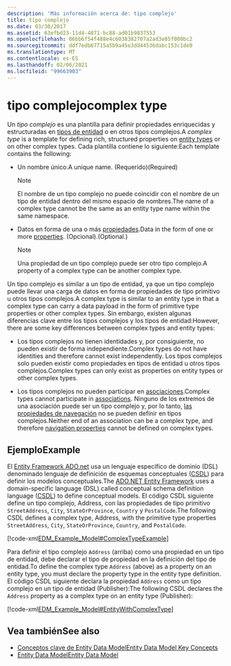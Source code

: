 ```yaml
---
description: 'Más información acerca de: tipo complejo'
title: tipo complejo
ms.date: 03/30/2017
ms.assetid: 63efbd23-11d4-4871-bc88-ad01b9837553
ms.openlocfilehash: 06bb6f54f488e4c6038382707a2ad3e85f000bc2
ms.sourcegitcommit: ddf7edb67715a5b9a45e3dd44536dabc153c1de0
ms.translationtype: MT
ms.contentlocale: es-ES
ms.lasthandoff: 02/06/2021
ms.locfileid: "99663903"
---
```

# <a name="complex-type"></a><span data-ttu-id="2d735-103">tipo complejo</span><span class="sxs-lookup"><span data-stu-id="2d735-103">complex type</span></span>

<span data-ttu-id="2d735-104">Un *tipo complejo* es una plantilla para definir propiedades enriquecidas y estructuradas en [tipos de entidad](entity-type.md) o en otros tipos complejos.</span><span class="sxs-lookup"><span data-stu-id="2d735-104">A *complex type* is a template for defining rich, structured properties on [entity types](entity-type.md) or on other complex types.</span></span> <span data-ttu-id="2d735-105">Cada plantilla contiene lo siguiente:</span><span class="sxs-lookup"><span data-stu-id="2d735-105">Each template contains the following:</span></span>  
  
- <span data-ttu-id="2d735-106">Un nombre único.</span><span class="sxs-lookup"><span data-stu-id="2d735-106">A unique name.</span></span> <span data-ttu-id="2d735-107">(Requerido)</span><span class="sxs-lookup"><span data-stu-id="2d735-107">(Required)</span></span>  
  
    > [!NOTE]
    > <span data-ttu-id="2d735-108">El nombre de un tipo complejo no puede coincidir con el nombre de un tipo de entidad dentro del mismo espacio de nombres.</span><span class="sxs-lookup"><span data-stu-id="2d735-108">The name of a complex type cannot be the same as an entity type name within the same namespace.</span></span>  
  
- <span data-ttu-id="2d735-109">Datos en forma de una o más [propiedades](property.md).</span><span class="sxs-lookup"><span data-stu-id="2d735-109">Data in the form of one or more [properties](property.md).</span></span> <span data-ttu-id="2d735-110">(Opcional).</span><span class="sxs-lookup"><span data-stu-id="2d735-110">(Optional.)</span></span>  
  
    > [!NOTE]
    > <span data-ttu-id="2d735-111">Una propiedad de un tipo complejo puede ser otro tipo complejo.</span><span class="sxs-lookup"><span data-stu-id="2d735-111">A property of a complex type can be another complex type.</span></span>  
  
 <span data-ttu-id="2d735-112">Un tipo complejo es similar a un tipo de entidad, ya que un tipo complejo puede llevar una carga de datos en forma de propiedades de tipo primitivo u otros tipos complejos.</span><span class="sxs-lookup"><span data-stu-id="2d735-112">A complex type is similar to an entity type in that a complex type can carry a data payload in the form of primitive type properties or other complex types.</span></span> <span data-ttu-id="2d735-113">Sin embargo, existen algunas diferencias clave entre los tipos complejos y los tipos de entidad:</span><span class="sxs-lookup"><span data-stu-id="2d735-113">However, there are some key differences between complex types and entity types:</span></span>  
  
- <span data-ttu-id="2d735-114">Los tipos complejos no tienen identidades y, por consiguiente, no pueden existir de forma independiente.</span><span class="sxs-lookup"><span data-stu-id="2d735-114">Complex types do not have identities and therefore cannot exist independently.</span></span> <span data-ttu-id="2d735-115">Los tipos complejos solo pueden existir como propiedades en tipos de entidad u otros tipos complejos.</span><span class="sxs-lookup"><span data-stu-id="2d735-115">Complex types can only exist as properties on entity types or other complex types.</span></span>  
  
- <span data-ttu-id="2d735-116">Los tipos complejos no pueden participar en [asociaciones](association-type.md).</span><span class="sxs-lookup"><span data-stu-id="2d735-116">Complex types cannot participate in [associations](association-type.md).</span></span> <span data-ttu-id="2d735-117">Ninguno de los extremos de una asociación puede ser un tipo complejo y, por lo tanto, [las propiedades de navegación](navigation-property.md) no se pueden definir en tipos complejos.</span><span class="sxs-lookup"><span data-stu-id="2d735-117">Neither end of an association can be a complex type, and therefore [navigation properties](navigation-property.md) cannot be defined on complex types.</span></span>  
  
## <a name="example"></a><span data-ttu-id="2d735-118">Ejemplo</span><span class="sxs-lookup"><span data-stu-id="2d735-118">Example</span></span>  

 <span data-ttu-id="2d735-119">El [Entity Framework ADO.net](./ef/index.md) usa un lenguaje específico de dominio (DSL) denominado lenguaje de definición de esquemas conceptuales ([CSDL](/ef/ef6/modeling/designer/advanced/edmx/csdl-spec)) para definir los modelos conceptuales.</span><span class="sxs-lookup"><span data-stu-id="2d735-119">The [ADO.NET Entity Framework](./ef/index.md) uses a domain-specific language (DSL) called conceptual schema definition language ([CSDL](/ef/ef6/modeling/designer/advanced/edmx/csdl-spec)) to define conceptual models.</span></span> <span data-ttu-id="2d735-120">El código CSDL siguiente define un tipo complejo, Address, con las propiedades de tipo primitivo `StreetAddress`, `City`, `StateOrProvince`, `Country` y `PostalCode`.</span><span class="sxs-lookup"><span data-stu-id="2d735-120">The following CSDL defines a complex type, Address, with the primitive type properties `StreetAddress`, `City`, `StateOrProvince`, `Country`, and `PostalCode`.</span></span>  
  
 [!code-xml[EDM_Example_Model#ComplexTypeExample](../../../../samples/snippets/xml/VS_Snippets_Data/edm_example_model/xml/books2.edmx#complextypeexample)]  
  
 <span data-ttu-id="2d735-121">Para definir el tipo complejo `Address` (arriba) como una propiedad en un tipo de entidad, debe declarar el tipo de propiedad en la definición del tipo de entidad.</span><span class="sxs-lookup"><span data-stu-id="2d735-121">To define the complex type `Address` (above) as a property on an entity type, you must declare the property type in the entity type definition.</span></span> <span data-ttu-id="2d735-122">El código CSDL siguiente declara la propiedad `Address` como un tipo complejo en un tipo de entidad (Publisher):</span><span class="sxs-lookup"><span data-stu-id="2d735-122">The following CSDL declares the `Address` property as a complex type on an entity type (Publisher):</span></span>  
  
 [!code-xml[EDM_Example_Model#EntityWithComplexType](../../../../samples/snippets/xml/VS_Snippets_Data/edm_example_model/xml/books3.edmx#entitywithcomplextype)]  
  
## <a name="see-also"></a><span data-ttu-id="2d735-123">Vea también</span><span class="sxs-lookup"><span data-stu-id="2d735-123">See also</span></span>

- [<span data-ttu-id="2d735-124">Conceptos clave de Entity Data Model</span><span class="sxs-lookup"><span data-stu-id="2d735-124">Entity Data Model Key Concepts</span></span>](entity-data-model-key-concepts.md)
- [<span data-ttu-id="2d735-125">Entity Data Model</span><span class="sxs-lookup"><span data-stu-id="2d735-125">Entity Data Model</span></span>](entity-data-model.md)
